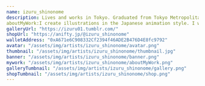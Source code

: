 ```yaml
---
name: izuru_shinonome
description: Lives and works in Tokyo. Graduated from Tokyo Metropolitan Art High School, majoring in fine arts and design. Started working as an NFT artist in 2021. Anifty certified painter. 東京都在住。東京都立芸術高等学校美術科・デザイン科卒業。2021年よりNFTアーティストとして活動開始。ANIFTY公認絵師。
aboutMyWork:I create illustrations in the Japanese animation style. I want to bring my work to many foreign fans who are waiting for Japanese anime style NFT art.
galleryUrl: "https://izuru01.tumblr.com/"
shopUrl: "https://anifty.jp/@izuru_shinonome"
walletAddress: "0xA671e6C908332Cf2394f46ADE2B476D4E8fc9792"
avatar: "/assets/img/artists/izuru_shinonome/avatar.png"
thumbnail: "/assets/img/artists/izuru_shinonome/thumbnail.jpg"
banner: "/assets/img/artists/izuru_shinonome/banner.png"
mywork: "/assets/img/artists/izuru_shinonome/aboutMyWork.png"
galleryTumbnail: "/assets/img/artists/izuru_shinonome/gallery.png"
shopTumbnail: "/assets/img/artists/izuru_shinonome/shop.png"
---
```

